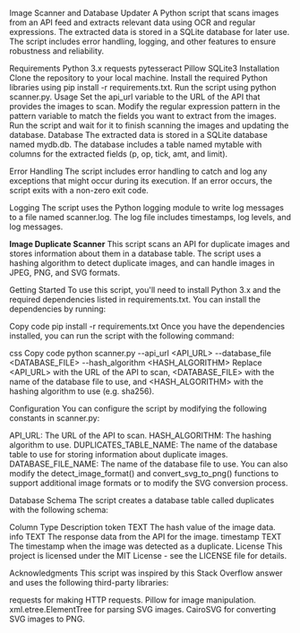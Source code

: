 Image Scanner and Database Updater
A Python script that scans images from an API feed and extracts relevant data using OCR and regular expressions. The extracted data is stored in a SQLite database for later use. The script includes error handling, logging, and other features to ensure robustness and reliability.

Requirements
Python 3.x
requests
pytesseract
Pillow
SQLite3
Installation
Clone the repository to your local machine.
Install the required Python libraries using pip install -r requirements.txt.
Run the script using python scanner.py.
Usage
Set the api_url variable to the URL of the API that provides the images to scan.
Modify the regular expression pattern in the pattern variable to match the fields you want to extract from the images.
Run the script and wait for it to finish scanning the images and updating the database.
Database
The extracted data is stored in a SQLite database named mydb.db. The database includes a table named mytable with columns for the extracted fields (p, op, tick, amt, and limit).

Error Handling
The script includes error handling to catch and log any exceptions that might occur during its execution. If an error occurs, the script exits with a non-zero exit code.

Logging
The script uses the Python logging module to write log messages to a file named scanner.log. The log file includes timestamps, log levels, and log messages.




**Image Duplicate Scanner**
This script scans an API for duplicate images and stores information about them in a database table. The script uses a hashing algorithm to detect duplicate images, and can handle images in JPEG, PNG, and SVG formats.

Getting Started
To use this script, you'll need to install Python 3.x and the required dependencies listed in requirements.txt. You can install the dependencies by running:

Copy code
pip install -r requirements.txt
Once you have the dependencies installed, you can run the script with the following command:

css
Copy code
python scanner.py --api_url <API_URL> --database_file <DATABASE_FILE> --hash_algorithm <HASH_ALGORITHM>
Replace <API_URL> with the URL of the API to scan, <DATABASE_FILE> with the name of the database file to use, and <HASH_ALGORITHM> with the hashing algorithm to use (e.g. sha256).

Configuration
You can configure the script by modifying the following constants in scanner.py:

API_URL: The URL of the API to scan.
HASH_ALGORITHM: The hashing algorithm to use.
DUPLICATES_TABLE_NAME: The name of the database table to use for storing information about duplicate images.
DATABASE_FILE_NAME: The name of the database file to use.
You can also modify the detect_image_format() and convert_svg_to_png() functions to support additional image formats or to modify the SVG conversion process.

Database Schema
The script creates a database table called duplicates with the following schema:

Column	Type	Description
token	TEXT	The hash value of the image data.
info	TEXT	The response data from the API for the image.
timestamp	TEXT	The timestamp when the image was detected as a duplicate.
License
This project is licensed under the MIT License - see the LICENSE file for details.

Acknowledgments
This script was inspired by this Stack Overflow answer and uses the following third-party libraries:

requests for making HTTP requests.
Pillow for image manipulation.
xml.etree.ElementTree for parsing SVG images.
CairoSVG for converting SVG images to PNG.
